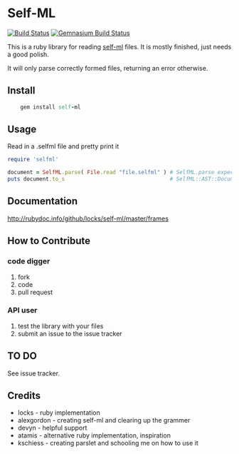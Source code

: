 # Self-ML
[![Build Status](https://secure.travis-ci.org/locks/self-ml.png)](http://travis-ci.org/locks/self-ml)
[![Gemnasium Build Status](https://gemnasium.com/self-ml/selfml.png)](https://gemnasium.com/self-ml/selfml)

This is a ruby library for reading [self-ml](http://chocolatapp.com/blog/self-ml) files.
It is mostly finished, just needs a good polish.

It will only parse correctly formed files, returning an error otherwise.

## Install

```ruby
    gem install self-ml
```

## Usage

Read in a .selfml file and pretty print it

```ruby
require 'selfml'

document = SelfML.parse( File.read "file.selfml" ) # SelfML.parse expects a string and returns a SelfML::Document.
puts document.to_s                                 # SelfML::AST::Document.to_s provides the document in pretty printing format.
```

## Documentation

http://rubydoc.info/github/locks/self-ml/master/frames

## How to Contribute

### code digger
1. fork
2. code
3. pull request

### API user
1. test the library with your files
2. submit an issue to the issue tracker

## TO DO

See issue tracker.

## Credits

* locks - ruby implementation
* alexgordon - creating self-ml and clearing up the grammer
* devyn - helpful support
* atamis - alternative ruby implementation, inspiration
* kschiess - creating parslet and schooling me on how to use it
